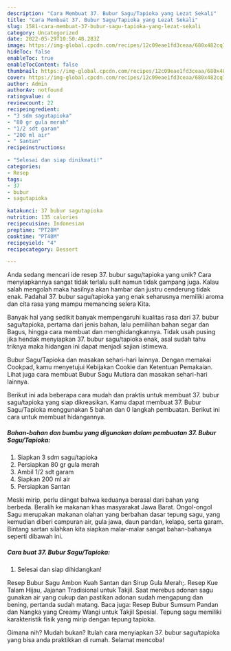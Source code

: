 ```yaml
---
description: "Cara Membuat 37. Bubur Sagu/Tapioka yang Lezat Sekali"
title: "Cara Membuat 37. Bubur Sagu/Tapioka yang Lezat Sekali"
slug: 1581-cara-membuat-37-bubur-sagu-tapioka-yang-lezat-sekali
category: Uncategorized
date: 2022-05-29T10:50:48.283Z
image: https://img-global.cpcdn.com/recipes/12c09eae1fd3ceaa/680x482cq70/37-bubur-sagutapioka-foto-resep-utama.jpg
hideToc: false
enableToc: true
enableTocContent: false
thumbnail: https://img-global.cpcdn.com/recipes/12c09eae1fd3ceaa/680x482cq70/37-bubur-sagutapioka-foto-resep-utama.jpg
cover: https://img-global.cpcdn.com/recipes/12c09eae1fd3ceaa/680x482cq70/37-bubur-sagutapioka-foto-resep-utama.jpg
author: Admin
authorAv: notfound
ratingvalue: 4
reviewcount: 22
recipeingredient:
- "3 sdm sagutapioka"
- "80 gr gula merah"
- "1/2 sdt garam"
- "200 ml air"
- " Santan"
recipeinstructions:

- "Selesai dan siap dinikmati!"
categories:
- Resep
tags:
- 37
- bubur
- sagutapioka

katakunci: 37 bubur sagutapioka 
nutrition: 135 calories
recipecuisine: Indonesian
preptime: "PT28M"
cooktime: "PT48M"
recipeyield: "4"
recipecategory: Dessert

---
```





Anda sedang mencari ide resep 37. bubur sagu/tapioka yang unik? Cara menyiapkannya sangat tidak terlalu sulit namun tidak gampang juga. Kalau salah mengolah maka hasilnya akan hambar dan justru cenderung tidak enak. Padahal 37. bubur sagu/tapioka yang enak seharusnya memiliki aroma dan cita rasa yang mampu memancing selera Kita.





Banyak hal yang sedikit banyak mempengaruhi kualitas rasa dari 37. bubur sagu/tapioka, pertama dari jenis bahan, lalu pemilihan bahan segar dan Bagus, hingga cara membuat dan menghidangkannya. Tidak usah pusing jika hendak menyiapkan 37. bubur sagu/tapioka enak,      asal sudah tahu triknya maka hidangan ini dapat menjadi sajian istimewa.














Bubur Sagu/Tapioka dan masakan sehari-hari lainnya. Dengan memakai Cookpad, kamu menyetujui Kebijakan Cookie dan Ketentuan Pemakaian. Lihat juga cara membuat Bubur Sagu Mutiara dan masakan sehari-hari lainnya.






Berikut ini ada beberapa cara mudah dan praktis untuk membuat 37. bubur sagu/tapioka yang siap dikreasikan. Kamu dapat membuat 37. Bubur Sagu/Tapioka menggunakan 5 bahan dan 0 langkah pembuatan. Berikut ini cara untuk membuat hidangannya.

<!--inarticleads1-->

##### Bahan-bahan dan bumbu yang digunakan dalam pembuatan 37. Bubur Sagu/Tapioka:

1. Siapkan 3 sdm sagu/tapioka
1. Persiapkan 80 gr gula merah
1. Ambil 1/2 sdt garam
1. Siapkan 200 ml air
1. Persiapkan  Santan


Meski mirip, perlu diingat bahwa keduanya berasal dari bahan yang berbeda. Beralih ke makanan khas masyarakat Jawa Barat. Ongol-ongol Sagu merupakan makanan olahan yang berbahan dasar tepung sagu, yang kemudian diberi campuran air, gula jawa, daun pandan, kelapa, serta garam. Bintang sartan silahkan kita siapkan malar-malar sangat bahan-bahanya seperti dibawah ini. 

<!--inarticleads2-->

##### Cara buat 37. Bubur Sagu/Tapioka:


1. Selesai dan siap dihidangkan!

Resep Bubur Sagu Ambon Kuah Santan dan Sirup Gula Merah;. Resep Kue Talam Hijau, Jajanan Tradisional untuk Takjil. Saat merebus adonan sagu gunakan air yang cukup dan pastikan adonan sudah mengapung dan bening, pertanda sudah matang. Baca juga: Resep Bubur Sumsum Pandan dan Nangka yang Creamy Wangi untuk Takjil Spesial. Tepung sagu memiliki karakteristik fisik yang mirip dengan tepung tapioka. 

Gimana nih? Mudah bukan? Itulah cara menyiapkan 37. bubur sagu/tapioka yang bisa anda praktikkan di rumah. Selamat mencoba!
